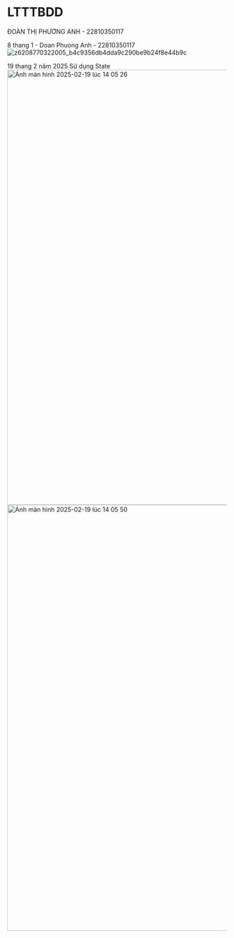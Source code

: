 # LTTTBDD
ĐOÀN THỊ PHƯƠNG ANH - 22810350117


8 thang 1 - Doan Phuong Anh - 22810350117
![z6208770322005_b4c9356db4dda9c290be9b24f8e44b9c](https://github.com/user-attachments/assets/d9039a28-dd82-4055-a59b-4a91cdaf09fc)


19 thang 2 năm 2025
Sử dụng State
<img width="996" alt="Ảnh màn hình 2025-02-19 lúc 14 05 26" src="https://github.com/user-attachments/assets/fd68df38-6382-4eee-8088-9890f9b7aa0d" />
<img width="975" alt="Ảnh màn hình 2025-02-19 lúc 14 05 50" src="https://github.com/user-attachments/assets/65c2ca1d-69ad-4e42-bd64-44ee14bce73d" />

